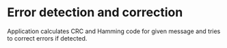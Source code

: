 # Error detection and correction

Application calculates CRC and Hamming code for given message and tries to correct errors if detected.
